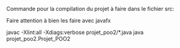 Commande pour la compilation du projet à faire dans le fichier src:

Faire attention à bien les faire avec javafx

javac -Xlint:all -Xdiags:verbose projet_poo2/*.java
java projet_poo2.Projet_POO2
